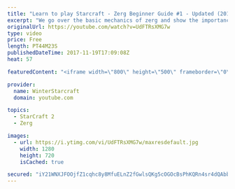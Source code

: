 ```yaml
---
title: "Learn to play Starcraft - Zerg Beginner Guide #1 - Updated (2017)"
excerpt: "We go over the basic mechanics of zerg and show the importance of understanding at least some of what your opponent is doing.  This guide is meant for players with an understanding of the objectives of starcraft but without any strong direction or gameplan, especially for each specific race! -- Watch"
originalUrl: https://youtube.com/watch?v=UdFTRsXMG7w
type: video
price: Free
length: PT44M23S
publishedDateTime: 2017-11-19T17:09:08Z
heat: 57

featuredContent: "<iframe width=\"800\" height=\"500\" frameborder=\"0\" src=\"https://www.youtube.com/embed/UdFTRsXMG7w\" allow=\"accelerometer; autoplay; encrypted-media; gyroscope; picture-in-picture\" allowfullscreen></iframe>"

provider:
  name: WinterStarcraft
  domain: youtube.com

topics:
  - StarCraft 2
  - Zerg

images:
  - url: https://i.ytimg.com/vi/UdFTRsXMG7w/maxresdefault.jpg
    width: 1280
    height: 720
    isCached: true

secured: "iY21WNXJFOOjfZ1cqhc8y8MfuELnZ2fGwlsQKg5cOGOcBsPhKQRn4sr4dQAbbp4Li3ObwpX2EcyacjiP5yEsapRxOWeaclzXenpPXESFf8nASlo4muEIwCqnj3Zbxf5/8Ybc50tQP8VOrwdFRw7D/yEi19GbED5Mn3VgjWJ+Ep+Po9VWlRr44WfCqV1It0ky/fNIG0iEPe89C7i25YthYhFaXdJX8DH3/AZ2apgIfnYRLHqSMHlG9qS8aHK/YJEoPh4kGfhixlZpuTDqpcd/XEVWXGIcb9LEBcg8W7aGnrGzMCGzRV+153NsvET2Uodg9B7tai+8qaeP8CFf/y0rYcT/9s37q40UUZdg97uN6eX8niXWR1ScS2Anh3LR/9yiixdxmXXHv3E2kylrYF+wYzubwgTcruqMaTf68ivzKNRPDXzvZOAdF9i/dSmDrNFi;q4Eaz7xLPAzc20Pjauqb2Q=="
---
```



